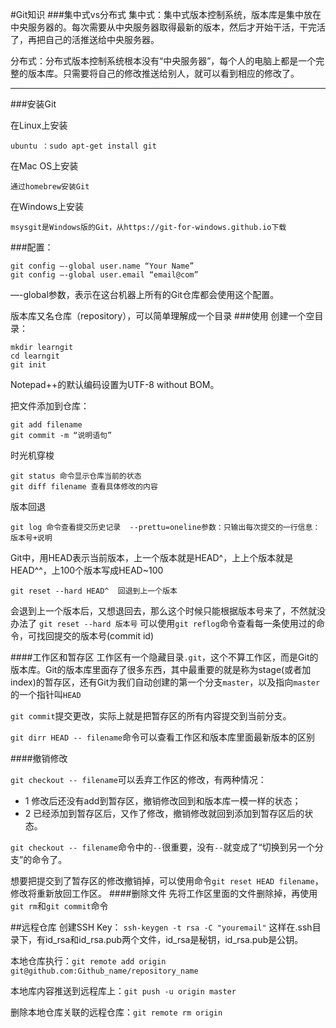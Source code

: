 #Git知识
###集中式vs分布式
集中式：集中式版本控制系统，版本库是集中放在中央服务器的。每次需要从中央服务器取得最新的版本，然后才开始干活，干完活了，再把自己的活推送给中央服务器。

分布式：分布式版本控制系统根本没有“中央服务器”，每个人的电脑上都是一个完整的版本库。只需要将自己的修改推送给别人，就可以看到相应的修改了。
***
###安装Git

在Linux上安装

	ubuntu ：sudo apt-get install git 
在Mac OS上安装

	通过homebrew安装Git
在Windows上安装

	msysgit是Windows版的Git，从https://git-for-windows.github.io下载
###配置：

	git config —-global user.name “Your Name”
	git config —-global user.email “email@com”
—-global参数，表示在这台机器上所有的Git仓库都会使用这个配置。

版本库又名仓库（repository），可以简单理解成一个目录
###使用
创建一个空目录：

	mkdir learngit
	cd learngit
	git init
Notepad++的默认编码设置为UTF-8 without BOM。

把文件添加到仓库：

	git add filename
	git commit -m “说明语句”
时光机穿梭

	git status 命令显示仓库当前的状态
	git diff filename 查看具体修改的内容
版本回退

	git log 命令查看提交历史记录  --prettu=oneline参数：只输出每次提交的一行信息：版本号+说明
Git中，用HEAD表示当前版本，上一个版本就是HEAD^，上上个版本就是HEAD^^，上100个版本写成HEAD~100
	
	git reset --hard HEAD^	回退到上一个版本
会退到上一个版本后，又想退回去，那么这个时候只能根据版本号来了，不然就没办法了  `git reset --hard 版本号`
可以使用`git reflog`命令查看每一条使用过的命令，可找回提交的版本号(commit id)

####工作区和暂存区
工作区有一个隐藏目录`.git`，这个不算工作区，而是Git的版本库。Git的版本库里面存了很多东西，其中最重要的就是称为stage(或者加index)的暂存区，还有Git为我们自动创建的第一个分支`master`，以及指向`master`的一个指针叫`HEAD`

`git commit`提交更改，实际上就是把暂存区的所有内容提交到当前分支。

`git dirr HEAD -- filename`命令可以查看工作区和版本库里面最新版本的区别

####撤销修改

`git checkout -- filename`可以丢弃工作区的修改，有两种情况：

* 1 修改后还没有add到暂存区，撤销修改回到和版本库一模一样的状态；
* 2 已经添加到暂存区后，又作了修改，撤销修改就回到添加到暂存区后的状态。

`git checkout -- filename`命令中的`--`很重要，没有`--`就变成了“切换到另一个分支”的命令了。

想要把提交到了暂存区的修改撤销掉，可以使用命令`git reset HEAD filename`，修改将重新放回工作区。
####删除文件
先将工作区里面的文件删除掉，再使用`git rm`和`git commit`命令

##远程仓库
创建SSH Key： `ssh-keygen -t rsa -C "youremail"` 这样在.ssh目录下，有id_rsa和id_rsa.pub两个文件，id_rsa是秘钥，id_rsa.pub是公钥。

本地仓库执行：`git remote add origin git@github.com:Github_name/repository_name`

本地库内容推送到远程库上：`git push -u origin master`

删除本地仓库关联的远程仓库：`git remote rm origin`